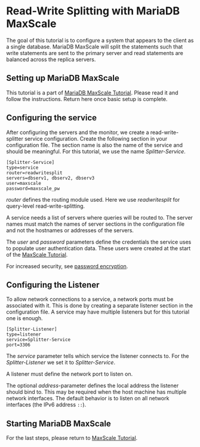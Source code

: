 # Read-Write Splitting with MariaDB MaxScale

The goal of this tutorial is to configure a system that appears to the client as a single
database. MariaDB MaxScale will split the statements such that write statements are sent
to the primary server and read statements are balanced across the replica servers.

## Setting up MariaDB MaxScale

This tutorial is a part of [MariaDB MaxScale Tutorial](MaxScale-Tutorial.md).
Please read it and follow the instructions. Return here once basic setup is complete.

## Configuring the service

After configuring the servers and the monitor, we create a read-write-splitter service
configuration. Create the following section in your configuration file. The section name
is also the name of the service and should be meaningful. For this tutorial, we use the
name *Splitter-Service*.

```
[Splitter-Service]
type=service
router=readwritesplit
servers=dbserv1, dbserv2, dbserv3
user=maxscale
password=maxscale_pw
```
*router* defines the routing module used. Here we use *readwritesplit* for
query-level read-write-splitting.

A service needs a list of servers where queries will be routed to. The server names must
match the names of server sections in the configuration file and not the hostnames or
addresses of the servers.

The *user* and *password* parameters define the credentials the service uses to populate
user authentication data. These users were created at the start of the
[MaxScale Tutorial](MaxScale-Tutorial.md).

For increased security, see [password encryption](Encrypting-Passwords.md).

## Configuring the Listener

To allow network connections to a service, a network ports must be associated with it.
This is done by creating a separate listener section in the configuration file. A service
may have multiple listeners but for this tutorial one is enough.

```
[Splitter-Listener]
type=listener
service=Splitter-Service
port=3306
```

The *service* parameter tells which service the listener connects to. For the
*Splitter-Listener* we set it to *Splitter-Service*.

A listener must define the network port to listen on.

The optional *address*-parameter defines the local address the listener should bind to.
This may be required when the host machine has multiple network interfaces. The
default behavior is to listen on all network interfaces (the IPv6 address `::`).

## Starting MariaDB MaxScale

For the last steps, please return to [MaxScale Tutorial](MaxScale-Tutorial.md).

